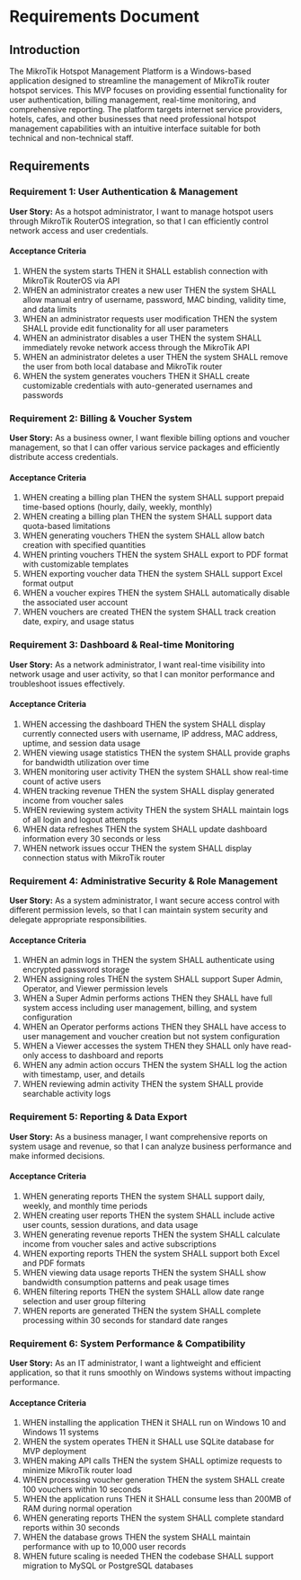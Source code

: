 # Requirements Document

## Introduction

The MikroTik Hotspot Management Platform is a Windows-based application designed to streamline the management of MikroTik router hotspot services. This MVP focuses on providing essential functionality for user authentication, billing management, real-time monitoring, and comprehensive reporting. The platform targets internet service providers, hotels, cafes, and other businesses that need professional hotspot management capabilities with an intuitive interface suitable for both technical and non-technical staff.

## Requirements

### Requirement 1: User Authentication & Management

**User Story:** As a hotspot administrator, I want to manage hotspot users through MikroTik RouterOS integration, so that I can efficiently control network access and user credentials.

#### Acceptance Criteria

1. WHEN the system starts THEN it SHALL establish connection with MikroTik RouterOS via API
2. WHEN an administrator creates a new user THEN the system SHALL allow manual entry of username, password, MAC binding, validity time, and data limits
3. WHEN an administrator requests user modification THEN the system SHALL provide edit functionality for all user parameters
4. WHEN an administrator disables a user THEN the system SHALL immediately revoke network access through the MikroTik API
5. WHEN an administrator deletes a user THEN the system SHALL remove the user from both local database and MikroTik router
6. WHEN the system generates vouchers THEN it SHALL create customizable credentials with auto-generated usernames and passwords

### Requirement 2: Billing & Voucher System

**User Story:** As a business owner, I want flexible billing options and voucher management, so that I can offer various service packages and efficiently distribute access credentials.

#### Acceptance Criteria

1. WHEN creating a billing plan THEN the system SHALL support prepaid time-based options (hourly, daily, weekly, monthly)
2. WHEN creating a billing plan THEN the system SHALL support data quota-based limitations
3. WHEN generating vouchers THEN the system SHALL allow batch creation with specified quantities
4. WHEN printing vouchers THEN the system SHALL export to PDF format with customizable templates
5. WHEN exporting voucher data THEN the system SHALL support Excel format output
6. WHEN a voucher expires THEN the system SHALL automatically disable the associated user account
7. WHEN vouchers are created THEN the system SHALL track creation date, expiry, and usage status

### Requirement 3: Dashboard & Real-time Monitoring

**User Story:** As a network administrator, I want real-time visibility into network usage and user activity, so that I can monitor performance and troubleshoot issues effectively.

#### Acceptance Criteria

1. WHEN accessing the dashboard THEN the system SHALL display currently connected users with username, IP address, MAC address, uptime, and session data usage
2. WHEN viewing usage statistics THEN the system SHALL provide graphs for bandwidth utilization over time
3. WHEN monitoring user activity THEN the system SHALL show real-time count of active users
4. WHEN tracking revenue THEN the system SHALL display generated income from voucher sales
5. WHEN reviewing system activity THEN the system SHALL maintain logs of all login and logout attempts
6. WHEN data refreshes THEN the system SHALL update dashboard information every 30 seconds or less
7. WHEN network issues occur THEN the system SHALL display connection status with MikroTik router

### Requirement 4: Administrative Security & Role Management

**User Story:** As a system administrator, I want secure access control with different permission levels, so that I can maintain system security and delegate appropriate responsibilities.

#### Acceptance Criteria

1. WHEN an admin logs in THEN the system SHALL authenticate using encrypted password storage
2. WHEN assigning roles THEN the system SHALL support Super Admin, Operator, and Viewer permission levels
3. WHEN a Super Admin performs actions THEN they SHALL have full system access including user management, billing, and system configuration
4. WHEN an Operator performs actions THEN they SHALL have access to user management and voucher creation but not system configuration
5. WHEN a Viewer accesses the system THEN they SHALL only have read-only access to dashboard and reports
6. WHEN any admin action occurs THEN the system SHALL log the action with timestamp, user, and details
7. WHEN reviewing admin activity THEN the system SHALL provide searchable activity logs

### Requirement 5: Reporting & Data Export

**User Story:** As a business manager, I want comprehensive reports on system usage and revenue, so that I can analyze business performance and make informed decisions.

#### Acceptance Criteria

1. WHEN generating reports THEN the system SHALL support daily, weekly, and monthly time periods
2. WHEN creating user reports THEN the system SHALL include active user counts, session durations, and data usage
3. WHEN generating revenue reports THEN the system SHALL calculate income from voucher sales and active subscriptions
4. WHEN exporting reports THEN the system SHALL support both Excel and PDF formats
5. WHEN viewing data usage reports THEN the system SHALL show bandwidth consumption patterns and peak usage times
6. WHEN filtering reports THEN the system SHALL allow date range selection and user group filtering
7. WHEN reports are generated THEN the system SHALL complete processing within 30 seconds for standard date ranges

### Requirement 6: System Performance & Compatibility

**User Story:** As an IT administrator, I want a lightweight and efficient application, so that it runs smoothly on Windows systems without impacting performance.

#### Acceptance Criteria

1. WHEN installing the application THEN it SHALL run on Windows 10 and Windows 11 systems
2. WHEN the system operates THEN it SHALL use SQLite database for MVP deployment
3. WHEN making API calls THEN the system SHALL optimize requests to minimize MikroTik router load
4. WHEN processing voucher generation THEN the system SHALL create 100 vouchers within 10 seconds
5. WHEN the application runs THEN it SHALL consume less than 200MB of RAM during normal operation
6. WHEN generating reports THEN the system SHALL complete standard reports within 30 seconds
7. WHEN the database grows THEN the system SHALL maintain performance with up to 10,000 user records
8. WHEN future scaling is needed THEN the codebase SHALL support migration to MySQL or PostgreSQL databases